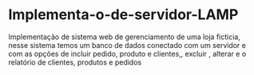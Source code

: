 # Implementa-o-de-servidor-LAMP
Implementação de sistema web de gerenciamento de uma loja ficticia, nesse sistema temos um banco de dados conectado com um servidor e com as opções de incluir pedido, produto e clientes,, excluir , alterar e o relatório de clientes, produtos e pedidos
